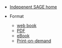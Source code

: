 * [Indepenent SAGE home](https://www.independentsage.org/)
<!--* [All publications](report/reports.md) -->

* Format

  * [web book](https://independent-sage.github.io/report-webserver/isr002/webbook/#src=isr002/&bookMode=true)
  * [PDF](https://independent-sage.github.io/report-webserver/isr002/screen-pdf/should-schools-reopen-indie-SAGE-report-002-screen-PDF-isr002.pdf)
  * [eBook](https://independent-sage.github.io/report-webserver/isr002/ebook/978-1-906496-97-5-isr002.epub)
  * [Print-on-demand](report/formats.md)

<!--

* Language

  * [English](/)
  * [Portuguese](report/translation.md)
  * [Spanish](report/translation.md)
  * [Italian](report/translation.md)

 -->
